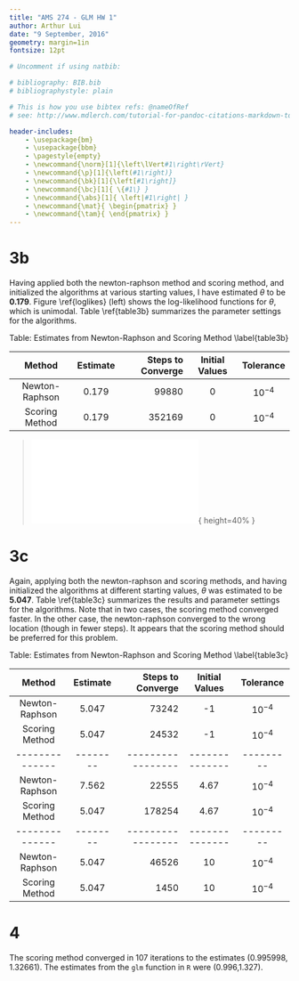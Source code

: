 ```yaml
---
title: "AMS 274 - GLM HW 1"
author: Arthur Lui
date: "9 September, 2016"
geometry: margin=1in
fontsize: 12pt

# Uncomment if using natbib:

# bibliography: BIB.bib
# bibliographystyle: plain 

# This is how you use bibtex refs: @nameOfRef
# see: http://www.mdlerch.com/tutorial-for-pandoc-citations-markdown-to-latex.html)

header-includes: 
    - \usepackage{bm}
    - \usepackage{bbm}
    - \pagestyle{empty}
    - \newcommand{\norm}[1]{\left\lVert#1\right\rVert}
    - \newcommand{\p}[1]{\left(#1\right)}
    - \newcommand{\bk}[1]{\left[#1\right]}
    - \newcommand{\bc}[1]{ \{#1\} }
    - \newcommand{\abs}[1]{ \left|#1\right| }
    - \newcommand{\mat}{ \begin{pmatrix} }
    - \newcommand{\tam}{ \end{pmatrix} }
---
```


# 3b

Having applied both the newton-raphson method and scoring method, and
initialized the algorithms at various starting values, I have estimated
$\theta$ to be **0.179**. Figure \ref{loglikes} (left) shows the log-likelihood
functions for $\theta$, which is unimodal. Table \ref{table3b} summarizes
the parameter settings for the algorithms.

Table: Estimates from Newton-Raphson and Scoring Method \label{table3b}

| Method         | Estimate | Steps to Converge | Initial Values | Tolerance |
|:--------------:|:--------:| -----------------:|:--------------:|:---------:| 
| Newton-Raphson | 0.179    |             99880 | 0              | $10^{-4}$ |
| Scoring Method | 0.179    |            352169 | 0              | $10^{-4}$ |

> ![Log-likelihoods for parts 3b (left) and 3c (right).\label{loglikes}](../img/sim.pdf){ height=40% }

# 3c

Again, applying both the newton-raphson and scoring methods, and having 
initialized the algorithms at different starting values, $\theta$ was
estimated to be **5.047**. Table \ref{table3c} summarizes the results
and parameter settings for the algorithms. Note that in two cases,
the scoring method converged faster. In the other case, the newton-raphson
converged to the wrong location (though in fewer steps). It appears that
the scoring method should be preferred for this problem.


Table: Estimates from Newton-Raphson and Scoring Method \label{table3c}

| Method         | Estimate | Steps to Converge | Initial Values | Tolerance |
|:--------------:|:--------:| -----------------:|:--------------:|:---------:| 
| Newton-Raphson | 5.047    |             73242 | -1              | $10^{-4}$ |
| Scoring Method | 5.047    |             24532 | -1              | $10^{-4}$ |
| -------------- | -------- | ----------------- | -------------- | --------- | 
| Newton-Raphson | 7.562    |             22555 | 4.67           | $10^{-4}$ |
| Scoring Method | 5.047    |            178254 | 4.67           | $10^{-4}$ |
| -------------- | -------- | ----------------- | -------------- | --------- | 
| Newton-Raphson | 5.047    |             46526 | 10             | $10^{-4}$ |
| Scoring Method | 5.047    |              1450 | 10             | $10^{-4}$ |


# 4

The scoring method converged in 107 iterations to the estimates (0.995998,
1.32661). The estimates from the `glm` function in `R` were (0.996,1.327).



[//]: # (This is a comment)
